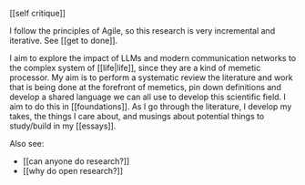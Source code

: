 [[self critique]]

I follow the principles of Agile, so this research is very incremental and iterative. See [[get to done]].

I aim to explore the impact of LLMs and modern communication networks to the complex system of [[life|life]], since they are a kind of memetic processor. My aim is to perform a systematic review the literature and work that is being done at the forefront of memetics, pin down definitions and develop a shared language we can all use to develop this scientific field. I aim to do this in [[foundations]]. As I go through the literature, I develop my takes, the things I care about, and musings about potential things to study/build in my [[essays]]. 

Also see:
- [[can anyone do research?]]
- [[why do open research?]]
